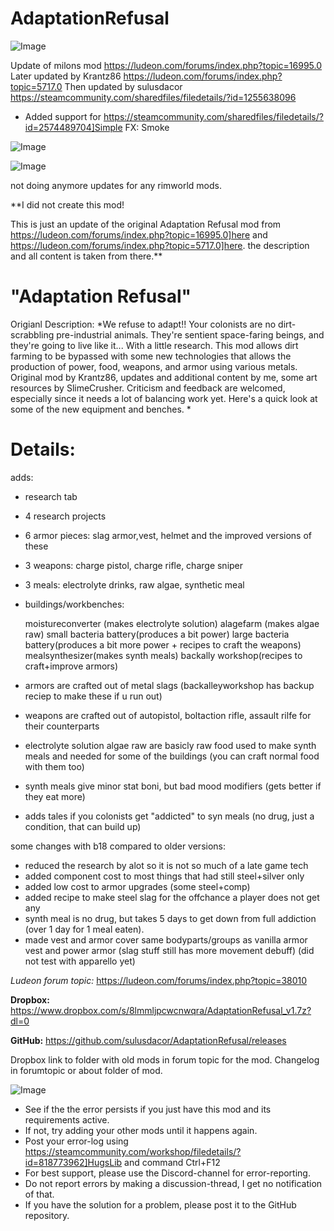 # AdaptationRefusal

![Image](https://i.imgur.com/buuPQel.png)

Update of milons mod
https://ludeon.com/forums/index.php?topic=16995.0
Later updated by Krantz86
https://ludeon.com/forums/index.php?topic=5717.0
Then updated by sulusdacor
https://steamcommunity.com/sharedfiles/filedetails/?id=1255638096

- Added support for https://steamcommunity.com/sharedfiles/filedetails/?id=2574489704]Simple FX: Smoke

![Image](https://i.imgur.com/pufA0kM.png)

	
![Image](https://i.imgur.com/Z4GOv8H.png)


not doing anymore updates for any rimworld mods.

**I did not create this mod!

This is just an update of the original Adaptation Refusal mod from https://ludeon.com/forums/index.php?topic=16995.0]here and https://ludeon.com/forums/index.php?topic=5717.0]here. the description and all content is taken from there.**

# "Adaptation Refusal"


Origianl Description:
*We refuse to adapt!!
Your colonists are no dirt-scrabbling pre-industrial animals.  They're sentient space-faring beings, and they're going to live like it... With a little research.  This mod allows dirt farming to be bypassed with some new technologies that allows the production of power, food, weapons, and armor using various metals.  Original mod by Krantz86, updates and additional content by me, some art resources by SlimeCrusher.  Criticism and feedback are welcomed, especially since it needs a lot of balancing work yet.  Here's a quick look at some of the new equipment and benches. *

# Details:


adds:
- research tab
- 4 research projects
- 6 armor pieces: slag armor,vest, helmet and the improved versions of these
- 3 weapons: charge pistol, charge rifle, charge sniper
- 3 meals: electrolyte drinks, raw algae, synthetic meal
- buildings/workbenches:

    moistureconverter (makes electrolyte solution)
    alagefarm (makes algae raw)
    small bacteria battery(produces a bit power)
    large bacteria battery(produces a bit more power + recipes to craft the weapons)
    mealsynthesizer(makes synth meals)
    backally workshop(recipes to craft+improve armors)

- armors are crafted out of metal slags (backalleyworkshop has backup reciep to make these if u run out)
- weapons are crafted out of autopistol, boltaction rifle, assault rilfe for their counterparts
- electrolyte solution algae raw are basicly raw food used to make synth meals and needed for some of the buildings (you can craft normal food with them too)
- synth meals give minor stat boni, but bad mood modifiers (gets better if they eat more)
- adds tales if you colonists get "addicted" to syn meals (no drug, just a condition, that can build up)

some changes with b18 compared to older versions:
- reduced the research by alot so it is not so much of a late game tech
- added component cost to most things that had still steel+silver only
- added low cost to armor upgrades (some steel+comp)
- added recipe to make steel slag for the offchance a player does not get any
- synth meal is no drug, but takes 5 days to get down from full addiction (over 1 day for 1 meal eaten).
- made vest and armor cover same bodyparts/groups as vanilla armor vest and power armor (slag stuff still has more movement debuff) (did not test with apparello yet)

*Ludeon forum topic:*
https://ludeon.com/forums/index.php?topic=38010

**Dropbox:** https://www.dropbox.com/s/8lmmljpcwcnwqra/AdaptationRefusal_v1.7z?dl=0

**GitHub:** https://github.com/sulusdacor/AdaptationRefusal/releases

Dropbox link to folder with old mods in forum topic for the mod.
Changelog in forumtopic or about folder of mod.

![Image](https://i.imgur.com/PwoNOj4.png)



-  See if the the error persists if you just have this mod and its requirements active.
-  If not, try adding your other mods until it happens again.
-  Post your error-log using https://steamcommunity.com/workshop/filedetails/?id=818773962]HugsLib and command Ctrl+F12
-  For best support, please use the Discord-channel for error-reporting.
-  Do not report errors by making a discussion-thread, I get no notification of that.
-  If you have the solution for a problem, please post it to the GitHub repository.



